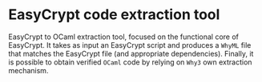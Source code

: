 # EasyCrypt code extraction tool

EasyCrypt to OCaml extraction tool, focused on the functional core of EasyCrypt. It takes as input an EasyCrypt script and produces a `WhyML` file that matches the EasyCrypt file (and appropriate dependencies). Finally, it is possible to obtain verified `OCaml` code by relying on `Why3` own extraction mechanism.

